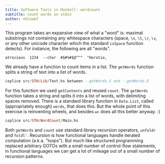 ```yaml
---
title: Software Tools in Haskell: wordcount
subtitle: count words on stdin
author: nbloomf
---
```


This program takes an expansive view of what a "word" is: maximal substrings not containing any whitespace characters (space, ``\n``, ``\t``, ``\r``, ``\v``, or any other unicode character which the standard ``isSpace`` function detects). For instance, the following are all "words".

    atrocious  1234  --char  #$#%#$@^^^  "Horatio,

We already have a function to count items in a list. The ``getWords`` function splits a string of text into a list of words.


```haskell
&splice src/STH/Lib/Text.hs between --getWords.S and --getWords.E
```


For this function we used ``getContents`` and reused ``count``. The ``getWords`` function takes a string and splits it into a list of words, with delimiting spaces removed. There is a standard library function in ``Data.List``, called (appropriately enough) ``words``, that does this. But the whole point of this exercise is reinventing wheels, and besides ``wc`` does all this better anyway. :)


```haskell
&splice src/STH/WordCount/Main.hs
```


Both ``getWords`` and ``count`` use standard library recursion operators, ``unfoldr`` and ``foldl'``. Recursion is how functional languages handle iterated computation (a.k.a. "loops"). But much like structured programming replaced arbitrary GOTOs with a small number of control-flow statements, in functional languages we can get a lot of mileage out of a small number of recursion patterns.
